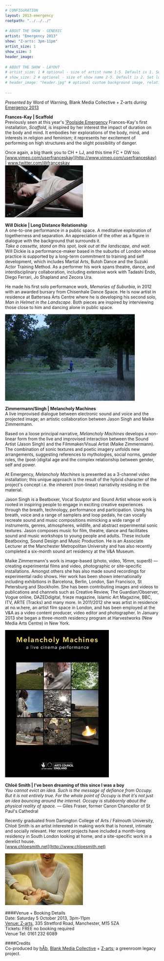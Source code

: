 ```yaml
---
# CONFIGURATION
layout: 2013-emergency
rootpath: "../../../"

# ABOUT THE SHOW - GENERIC
artist: "Emergency 2013"
show: "Z-arts: 3pm-11pm"
artist_size: 1
show_size: 3
header_image:

# ABOUT THE SHOW - LAYOUT
# artist_size: 1 # optional - size of artist name 1-5. Default is 1. Set longer names to lower values
# show_size: 2 # optional - size of show name 2-5. Default is 2. Set longer names to lower values
# header_image: "header.jpg" # optional custom background image, relative to current page

---
```

*Presented by* Word of Warning, Blank Media Collective + Z-arts *during* [Emergency 2013](/current/2013-emergency/index.html)    
        
**Frances-Kay | Scaffold**    
Previously seen at this year's ['Poolside Emergency](/archive/2013-poolside/durationala) Frances-Kay's first installation, *Scaffold*, is inspired by her interest the impact of duration on the body and mind. It embodies her explorations of the body,
mind, and interests in religion and feminism; it represents her excitement of performing on high structures and the slight possibility of danger.    

Once again, a big thank you to CH + LJ, and this time FC + DW too.    
[www.vimeo.com/userfranceskay](http://www.vimeo.com/userfranceskay) |
www.twitter.com/@franceskay    
![Scaffold](frances_kay.jpg)    

**Will Dickie | Long Distance Relationship**    
A one-to-one performance in a public space. A meditative exploration
of togetherness and separation. An appreciation of the other as a
figure in dialogue with the background that surrounds it.    
*Take a cassette, stand on this spot, look out at the landscape, and wait.*    
Will Dickie is a performance-maker based in the suburbs of London
whose practice is supported by a long-term commitment to training and
self development, which includes Martial Arts, Butoh Dance and the
Suzuki Actor Training Method. As a performer his work spans theatre,
dance, and interdisciplinary collaboration, including extensive work
with Tadashi Endo, Diego Ferrari, Jo Shapland and Zecora Ura.    

He made his first solo performance work, *Memories of Suburbia*, in
2012 with an awarded bursary from Chisenhale Dance Space. He is now
artist in residence at Battersea Arts Centre where he is developing
his second solo, *Man in Helmet in the Landscape*. Both pieces are
inspired by interviewing those close to him and dancing alone in
public space.    

![Will Dickie](will_dickie.jpg)    

**Zimmermann/Singh | Melancholy Machines**    
A live improvised dialogue between electronic sound and voice and the
projected image; an artistic collaboration between Jason Singh and
Maike Zimmermann.    

Based on a loose principal narrative, *Melancholy Machines* develops a
non-linear form from the live and improvised interaction between the
Sound Artist (Jason Singh) and the Filmmaker/Visual Artist (Maike
Zimmermann). The combination of sonic textures and poetic imagery
unfolds new arrangements, suggesting references to mythologies, social
norms, gender roles, the (post-)digital age and the complex
relationship between gender, self and power.    

At Emergency, *Melancholy Machines* is presented as a 3-channel video
installation; this unique approach is the result of the hybrid
character of the project's concept i.e. the inherent (non-linear)
narrativity residing in the material.    
 
Jason Singh is a Beatboxer, Vocal Sculptor and Sound Artist whose work
is rooted in inspiring people to engage in exciting creative
experiences through the breath, technology, performance and
participation. Using his breath, voice and a range of samplers and
loop pedals, he can vocally recreate sound and music compositions
mimicking a wide range of instruments, genres, atmospheres, wildlife,
and abstract experimental sonic textures. Jason composes music for
film, theatre, dance and facilitates sound and music workshops to
young people and adults. These include Beatboxing, Sound Design and
Music Production. He is an Associate Lecturer at the Manchester
Metropolitan University and has also recently completed a six-month
sound art residency at the V&A Museum.    

Maike Zimmermann's work is image-based (photo, video, 16mm, super8) —
creating experimental films and video, photographic or site-specific
installations. Amongst others she has also made sound recordings for
experimental radio shows. Her work has been shown internationally
including exhibitions in Barcelona, Berlin, London, San Francisco, St
Petersburg and Stockholm. She has been contributing images and videos
to publications and channels such as Creative Review, The
Guardian/Observer, Vogue online, DAZEDdigital, frieze magazine,
Islamic Art Magazine, BBC, ITV, ARTE (Tracks) and many more. In
2011/2012 she was artist in residence at no.w.here, an artist film
space in London, and has been employed at the V&A as a video content
producer, video editor and photographer. In January 2013 she began a
three-month residency program at Harvestworks (New Media Arts Centre)
in New York.    

![Zimmermann/Singh](zimmerman_singh.jpg)    

**Chloë Smith | I’ve been dreaming of this since I was a boy**   
*You cannot evict an idea. Such is the message of defiance from Occupy. But it is not entirely true. For the whole point of Occupy is that it's not just an idea bouncing around the internet. Occupy is stubbornly about the physical reality of space.* — Giles Fraser, former Canon Chancellor of St Paul's Cathedral     

Recently graduated from Dartington College of Arts / Falmouth University, Chloë Smith is an artist interested in making work that is honest, intimate and socially relevant. Her recent projects have included a month-long residency in South London looking at home, and a site-specific work in a derelict house.    
[www.chloesmith.net](http://www.chloesmith.net)    

![Chloë Smith](chloe_smith.jpg)   

       
####Venue + Booking Details          
Date: Saturday 5 October 2013, 3pm-11pm               
[Venue: Z-arts](http://www.z-arts.org/about-us/getting-here/), 335 Stretford Road, Manchester, M15 5ZA           
Tickets: FREE no booking required               
Venue Tel: 0161 232 6089         
          
####Credits           
Co-produced by [hÅb](/hab/index.html), [Blank Media Collective](http://www.blankmediacollective.org) + [Z-arts](http://www.z-arts.org); a greenroom legacy project.
